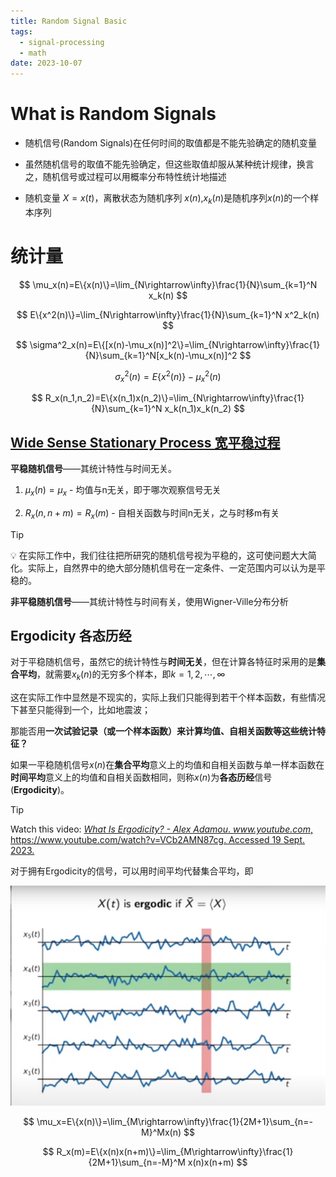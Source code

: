 ```yaml
---
title: Random Signal Basic
tags:
  - signal-processing
  - math
date: 2023-10-07
---
```


# What is Random Signals

- 随机信号(Random Signals)在任何时间的取值都是不能先验确定的随机变量

- 虽然随机信号的取值不能先验确定，但这些取值却服从某种统计规律，换言之，随机信号或过程可以用概率分布特性统计地描述

- 随机变量 $X=x(t)$，离散状态为随机序列 $x(n)$,$x_k(n)$是随机序列$x(n)$的一个样本序列

# 统计量

$$
\mu_x(n)=E\{x(n)\}=\lim_{N\rightarrow\infty}\frac{1}{N}\sum_{k=1}^N x_k(n)
$$

$$
E\{x^2(n)\}=\lim_{N\rightarrow\infty}\frac{1}{N}\sum_{k=1}^N x^2_k(n)
$$
  

$$
\sigma^2_x(n)=E\{[x(n)-\mu_x(n)]^2\}=\lim_{N\rightarrow\infty}\frac{1}{N}\sum_{k=1}^N[x_k(n)-\mu_x(n)]^2
$$
  

$$
\sigma^2_x(n)=E\{x^2(n)\}-\mu^2_x(n)
$$

$$
R_x(n_1,n_2)=E\{x(n_1)x(n_2)\}=\lim_{N\rightarrow\infty}\frac{1}{N}\sum_{k=1}^N x_k(n_1)x_k(n_2)
$$


## [Wide Sense Stationary Process 宽平稳过程](data_sci/stochastic_process/stationary_process.md)

**平稳随机信号**——其统计特性与时间无关。

1. $\mu_x(n)=\mu_x$ - 均值与n无关，即于哪次观察信号无关

2. $R_x(n,n+m)=R_x(m)$ - 自相关函数与时间n无关，之与时移m有关

> [!tip] 
> 💡 在实际工作中，我们往往把所研究的随机信号视为平稳的，这可使问题大大简化。实际上，自然界中的绝大部分随机信号在一定条件、一定范围内可以认为是平稳的。 

**非平稳随机信号**——其统计特性与时间有关，使用Wigner-Ville分布分析

## Ergodicity 各态历经


对于平稳随机信号，虽然它的统计特性与**时间无关**，但在计算各特征时采用的是**集合平均**，就需要$x_k(n)$的无穷多个样本，即$k=1,2,\cdots,\infty$

这在实际工作中显然是不现实的，实际上我们只能得到若干个样本函数，有些情况下甚至只能得到一个，比如地震波；

那能否用**一次试验记录（或一个样本函数）来计算均值、自相关函数等这些统计特征？**

如果一平稳随机信号$x(n)$在**集合平均**意义上的均值和自相关函数与单一样本函数在**时间平均**意义上的均值和自相关函数相同，则称$x(n)$为**各态历经**信号(**Ergodicity**)。
  

> [!tip] 
> Watch this video: [_What Is Ergodicity? - Alex Adamou_. _www.youtube.com_, https://www.youtube.com/watch?v=VCb2AMN87cg. Accessed 19 Sept. 2023.](https://www.youtube.com/watch?v=VCb2AMN87cg) 
  

对于拥有Ergodicity的信号，可以用时间平均代替集合平均，即

![](signal/signal_processing/basic_knowledge/attachments/Screenshot_from_2022-10-18_10-53-17.png)
  

$$
\mu_x=E\{x(n)\}=\lim_{M\rightarrow\infty}\frac{1}{2M+1}\sum_{n=-M}^Mx(n)
$$

$$
R_x(m)=E\{x(n)x(n+m)\}=\lim_{M\rightarrow\infty}\frac{1}{2M+1}\sum_{n=-M}^M x(n)x(n+m)
$$